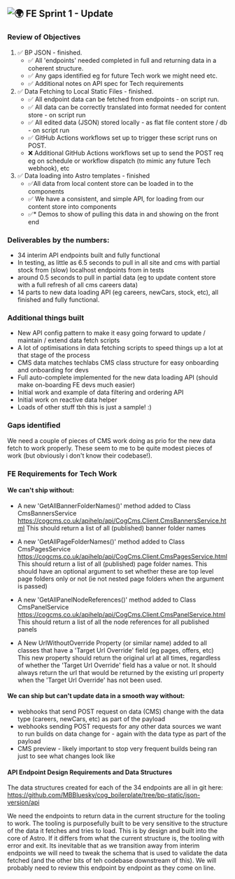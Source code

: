## ![:earth_africa:](https://a.slack-edge.com/production-standard-emoji-assets/14.0/google-medium/1f30d.png) FE Sprint 1 - Update

### Review of Objectives

1. ✅ BP JSON - finished.
    - ✅ All 'endpoints' needed completed in full and returning data in a coherent structure.
    - ✅ Any gaps identified eg for future Tech work we might need etc.
    - ✅  Additional notes on API spec for Tech requirements
2. ✅ Data Fetching to Local Static Files - finished.
    - ✅ All endpoint data can be fetched from endpoints - on script run.
    - ✅ All data can be correctly translated into format needed for content store - on script run
    - ✅ All edited data (JSON) stored locally - as flat file content store / db - on script run
    - ✅ GitHub Actions workflows set up to trigger these script runs on POST.
    - ❌ Additional GitHub Actions workflows set up to send the POST req eg on schedule or workflow dispatch (to mimic any future Tech webhook), etc
3. ✅ Data loading into Astro templates - finished
    - ✅All data from local content store can be loaded in to the components
    - ✅ We have a consistent, and simple API, for loading from our content store into components
    - ✅* Demos to show of pulling this data in and showing on the front end


###  Deliverables by the numbers: 

- 34 interim API endpoints built and fully functional
- In testing, as little as 6.5 seconds to pull in all site and cms with partial stock from (slow) localhost endpoints from in tests
- around 0.5 seconds to pull in partial data (eg to update content store with a full refresh of all cms careers data)
- 14 parts to new data loading API (eg careers, newCars, stock, etc), all finished and fully functional. 

###  Additional things built

- New API config pattern to make it easy going forward to update / maintain / extend data fetch scripts 
- A lot of optimisations in data fetching scripts to speed things up a lot at that stage of the process 
- CMS data matches techlabs CMS class structure for easy onboarding and onboarding for devs 
- Full auto-complete implemented for the new data loading API (should make on-boarding FE devs much easier)
- Initial work and example of data filtering and ordering API 
- Initial work on reactive data helper
- Loads of other stuff tbh this is just a sample! :)

###  Gaps identified

We need a couple of pieces of CMS work doing as prio for the new data fetch to work properly. These seem to me to be quite modest pieces of work (but obviously i don't know their codebase!). 

###  FE Requirements for Tech Work

#### We can't ship without: 

- A new 'GetAllBannerFolderNames()' method added to Class CmsBannersService
https://cogcms.co.uk/apihelp/api/CogCms.Client.CmsBannersService.html
This should return a list of all (published) banner folder names

- A new 'GetAllPageFolderNames()' method added to Class CmsPagesService
https://cogcms.co.uk/apihelp/api/CogCms.Client.CmsPagesService.html
This should return a list of all (published) page folder names. 
This should have an optional argument to set whether these are top level page folders only or not (ie not nested page folders when the argument is passed)

- A new 'GetAllPanelNodeReferences()' method added to Class CmsPanelService
https://cogcms.co.uk/apihelp/api/CogCms.Client.CmsPanelService.html
This should return a list of all the node references for all published panels

- A New UrlWithoutOverride Property (or similar name) added to all classes that have a 'Target Url Override' field (eg pages, offers, etc)
This new property should return the original url at all times, regardless of whether the 'Target Url Override' field has a value or not. It should always return the url that would be returned by the existing url property when the 'Target Url Override' has not been used.

#### We can ship but can't update data in a smooth way without: 

- webhooks that send POST request on data (CMS) change with the data type (careers, newCars, etc) as part of the payload
- webhooks sending POST requests for any other data sources we want to run builds on data change for - again with the data type as part of the payload
- CMS preview - likely important to stop very frequent builds being ran just to see what changes look like

#### API Endpoint Design Requirements and Data Structures

The data structures created for each of the 34 endpoints are all in git here: 
https://github.com/MBBluesky/cog_boilerplate/tree/bp-static/json-version/api

We need the endpoints to return data in the current structure for the tooling to work.
The tooling is purposefully built to be very sensitive to the structure of the data it fetches and tries to load. This is by design and built into the core of Astro.  If it differs from what the current structure is, the tooling with error and exit.
Its inevitable that as we transition away from interim endpoints we will need to tweak the schema that is used to validate the data fetched (and the other bits of teh codebase downstream of this). We will probably need to review this endpoint by endpoint as they come on line. 


